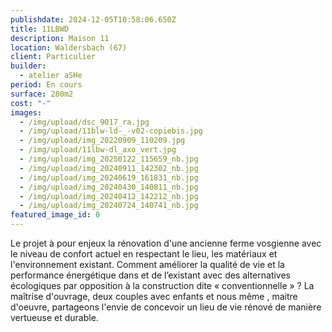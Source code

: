 ```yaml
---
publishdate: 2024-12-05T10:58:06.650Z
title: 11LBWD
description: Maison 11
location: Waldersbach (67)
client: Particulier
builder:
  - atelier aSHe
period: En cours
surface: 280m2
cost: "-"
images:
  - /img/upload/dsc_9017_ra.jpg
  - /img/upload/11blw-ld-_-v02-copiebis.jpg
  - /img/upload/img_20220909_110209.jpg
  - /img/upload/11lbw-dl_axo_vert.jpg
  - /img/upload/img_20250122_115659_nb.jpg
  - /img/upload/img_20240911_142302_nb.jpg
  - /img/upload/img_20240619_161831_nb.jpg
  - /img/upload/img_20240430_140811_nb.jpg
  - /img/upload/img_20240412_142212_nb.jpg
  - /img/upload/img_20240724_140741_nb.jpg
featured_image_id: 0
---
```

Le projet à pour enjeux la rénovation d'une ancienne ferme vosgienne avec le niveau de confort actuel en respectant le lieu, les matériaux et l'environnement existant. Comment améliorer la qualité de vie et la performance énergétique dans et de l’existant avec des alternatives écologiques par opposition à la construction dite « conventionnelle » ? La maîtrise d'ouvrage, deux couples avec enfants et nous même , maitre d'oeuvre, partageons l'envie de concevoir un lieu de vie rénové  de manière vertueuse et durable.